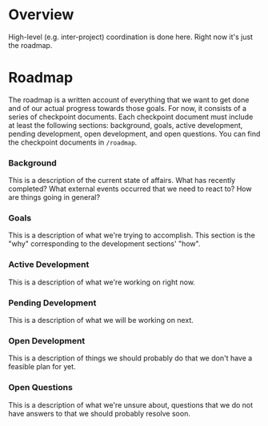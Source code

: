 # Overview

High-level (e.g. inter-project) coordination is done here. Right now it's just
the roadmap.

# Roadmap

The roadmap is a written account of everything that we want to get done and of
our actual progress towards those goals. For now, it consists of a series of
checkpoint documents. Each checkpoint document must include at least the
following sections: background, goals, active development, pending development,
open development, and open questions. You can find the checkpoint documents in
`/roadmap`.

### Background

This is a description of the current state of affairs. What has recently
completed? What external events occurred that we need to react to? How are
things going in general?

### Goals

This is a description of what we're trying to accomplish. This section is the
"why" corresponding to the development sections' "how".

### Active Development

This is a description of what we're working on right now.

### Pending Development

This is a description of what we will be working on next.

### Open Development

This is a description of things we should probably do that we don't have a
feasible plan for yet.

### Open Questions

This is a description of what we're unsure about, questions that we do not have
answers to that we should probably resolve soon.
